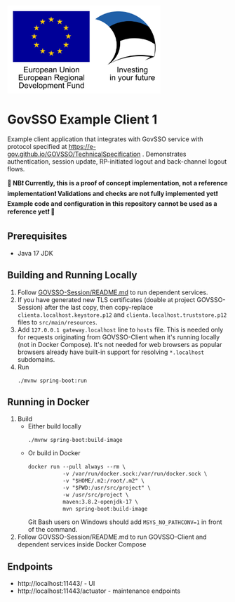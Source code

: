 <img src="src/main/resources/static/assets/eu_regional_development_fund_horizontal.jpg" width="350" height="200" alt="European Union European Regional Development Fund"/>

# GovSSO Example Client 1

Example client application that integrates with GovSSO service with protocol specified
at https://e-gov.github.io/GOVSSO/TechnicalSpecification . Demonstrates authentication, session update, RP-initiated
logout and back-channel logout flows.

**🔴 NB❗ Currently, this is a proof of concept implementation, not a reference implementation❗ Validations and checks
are not fully implemented yet❗ Example code and configuration in this repository cannot be used as a reference yet❗ 🔴**

## Prerequisites

* Java 17 JDK

## Building and Running Locally

1. Follow [GOVSSO-Session/README.md](https://github.com/e-gov/GOVSSO-Session/blob/master/README.md) to run dependent
   services.
2. If you have generated new TLS certificates (doable at project GOVSSO-Session) after the last copy, then copy-replace
   `clienta.localhost.keystore.p12` and `clienta.localhost.truststore.p12` files to `src/main/resources`.
3. Add `127.0.0.1 gateway.localhost` line to `hosts` file. This is needed only for requests originating from
   GOVSSO-Client when it's running locally (not in Docker Compose). It's not needed for web browsers as popular browsers
   already have built-in support for resolving `*.localhost` subdomains.
4. Run
   ```shell 
   ./mvnw spring-boot:run
   ```

## Running in Docker

1. Build
    * Either build locally
      ```shell
      ./mvnw spring-boot:build-image
      ```
    * Or build in Docker
      ```shell
      docker run --pull always --rm \
                 -v /var/run/docker.sock:/var/run/docker.sock \
                 -v "$HOME/.m2:/root/.m2" \
                 -v "$PWD:/usr/src/project" \
                 -w /usr/src/project \
                 maven:3.8.2-openjdk-17 \
                 mvn spring-boot:build-image
      ```
      Git Bash users on Windows should add `MSYS_NO_PATHCONV=1` in front of the command.
2. Follow GOVSSO-Session/README.md to run GOVSSO-Client and dependent services inside Docker Compose

## Endpoints

* http://localhost:11443/ - UI
* http://localhost:11443/actuator - maintenance endpoints
